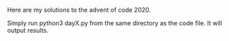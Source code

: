 Here are my solutions to the advent of code 2020.

Simply run python3 dayX.py from the same directory as the code file. It will output results.